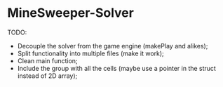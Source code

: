 # MineSweeper-Solver


TODO:
 * Decouple the solver from the game engine (makePlay and alikes);
 * Split functionality into multiple files (make it work);
 * Clean main function;
 * Include the group with all the cells (maybe use a pointer in the struct instead of 2D array);
